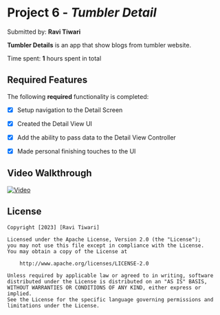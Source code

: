 # Project 6 - *Tumbler Detail*

Submitted by: **Ravi Tiwari**

**Tumbler Details** is an app that show blogs from tumbler website. 

Time spent: **1** hours spent in total

## Required Features

The following **required** functionality is completed:

- [X] Setup navigation to the Detail Screen
- [X] Created the Detail View UI
- [X] Add the ability to pass data to the Detail View Controller
- [X] Made personal finishing touches to the UI


## Video Walkthrough

[![Video](https://img.youtube.com/vi/hoxo9U010b4/maxresdefault.jpg)](https://youtu.be/hoxo9U010b4)


## License

    Copyright [2023] [Ravi Tiwari]

    Licensed under the Apache License, Version 2.0 (the "License");
    you may not use this file except in compliance with the License.
    You may obtain a copy of the License at

        http://www.apache.org/licenses/LICENSE-2.0

    Unless required by applicable law or agreed to in writing, software
    distributed under the License is distributed on an "AS IS" BASIS,
    WITHOUT WARRANTIES OR CONDITIONS OF ANY KIND, either express or implied.
    See the License for the specific language governing permissions and
    limitations under the License.
